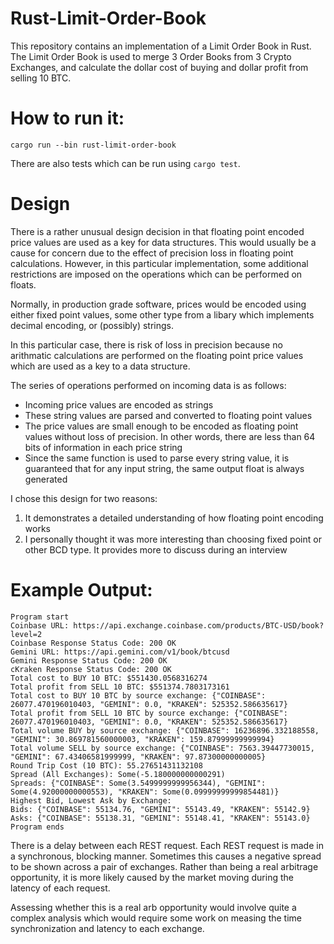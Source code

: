 # Rust-Limit-Order-Book

This repository contains an implementation of a Limit Order Book in Rust. The Limit Order Book is used to merge 3 Order Books from 3 Crypto Exchanges, and calculate the dollar cost of buying and dollar profit from selling 10 BTC.

# How to run it:

```
cargo run --bin rust-limit-order-book
```

There are also tests which can be run using `cargo test`.

# Design

There is a rather unusual design decision in that floating point encoded price values are used as a key for data structures. This would usually be a cause for concern due to the effect of precision loss in floating point calculations. However, in this particular implementation, some additional restrictions are imposed on the operations which can be performed on floats.

Normally, in production grade software, prices would be encoded using either fixed point values, some other type from a libary which implements decimal encoding, or (possibly) strings.

In this particular case, there is risk of loss in precision because no arithmatic calculations are performed on the floating point price values which are used as a key to a data structure.

The series of operations performed on incoming data is as follows:

- Incoming price values are encoded as strings
- These string values are parsed and converted to floating point values
- The price values are small enough to be encoded as floating point values without loss of precision. In other words, there are less than 64 bits of information in each price string
- Since the same function is used to parse every string value, it is guaranteed that for any input string, the same output float is always generated

I chose this design for two reasons:

1. It demonstrates a detailed understanding of how floating point encoding works
2. I personally thought it was more interesting than choosing fixed point or other BCD type. It provides more to discuss during an interview

# Example Output:

```
Program start
Coinbase URL: https://api.exchange.coinbase.com/products/BTC-USD/book?level=2
Coinbase Response Status Code: 200 OK
Gemini URL: https://api.gemini.com/v1/book/btcusd
Gemini Response Status Code: 200 OK
cKraken Response Status Code: 200 OK
Total cost to BUY 10 BTC: $551430.0568316274
Total profit from SELL 10 BTC: $551374.7803173161
Total cost to BUY 10 BTC by source exchange: {"COINBASE": 26077.470196010403, "GEMINI": 0.0, "KRAKEN": 525352.586635617}
Total profit from SELL 10 BTC by source exchange: {"COINBASE": 26077.470196010403, "GEMINI": 0.0, "KRAKEN": 525352.586635617}
Total volume BUY by source exchange: {"COINBASE": 16236896.332188558, "GEMINI": 30.869781560000003, "KRAKEN": 159.87999999999994}
Total volume SELL by source exchange: {"COINBASE": 7563.39447730015, "GEMINI": 67.43406581999999, "KRAKEN": 97.87300000000005}
Round Trip Cost (10 BTC): 55.27651431132108
Spread (All Exchanges): Some(-5.180000000000291)
Spreads: {"COINBASE": Some(3.5499999999956344), "GEMINI": Some(4.92000000000553), "KRAKEN": Some(0.09999999999854481)}
Highest Bid, Lowest Ask by Exchange:
Bids: {"COINBASE": 55134.76, "GEMINI": 55143.49, "KRAKEN": 55142.9}
Asks: {"COINBASE": 55138.31, "GEMINI": 55148.41, "KRAKEN": 55143.0}
Program ends
```

There is a delay between each REST request. Each REST request is made in a synchronous, blocking manner. Sometimes this causes a negative spread to be shown across a pair of exchanges. Rather than being a real arbitrage opportunity, it is more likely caused by the market moving during the latency of each request.

Assessing whether this is a real arb opportunity would involve quite a complex analysis which would require some work on measing the time synchronization and latency to each exchange.
